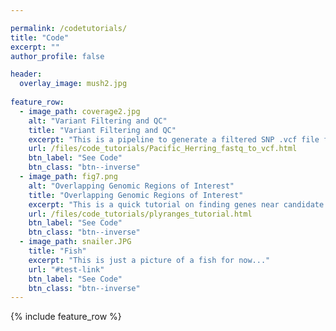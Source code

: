 ```yaml
---

permalink: /codetutorials/
title: "Code"
excerpt: ""
author_profile: false

header:
  overlay_image: mush2.jpg
  
feature_row:
  - image_path: coverage2.jpg
    alt: "Variant Filtering and QC"
    title: "Variant Filtering and QC"
    excerpt: "This is a pipeline to generate a filtered SNP .vcf file from raw .fastq files. The approach is designed for whole-genome low coverage sequences from many individuals (over one thousand Pacific herring samples)."
    url: /files/code_tutorials/Pacific_Herring_fastq_to_vcf.html
    btn_label: "See Code"
    btn_class: "btn--inverse"
  - image_path: fig7.png
    alt: "Overlapping Genomic Regions of Interest"
    title: "Overlapping Genomic Regions of Interest"
    excerpt: "This is a quick tutorial on finding genes near candidate SNPs using my favorite R package plyranges"
    url: /files/code_tutorials/plyranges_tutorial.html
    btn_label: "See Code"
    btn_class: "btn--inverse"
  - image_path: snailer.JPG
    title: "Fish"
    excerpt: "This is just a picture of a fish for now..."
    url: "#test-link"
    btn_label: "See Code"
    btn_class: "btn--inverse"
---
```





{% include feature_row %}


